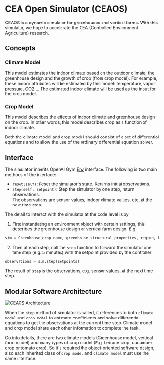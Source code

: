 # CEA Open Simulator (CEAOS)
CEAOS is a dynamic simulator for greenhouses and vertical farms. With this simulator, we hope to accelerate the CEA (Controlled Environment Agriculture) research.

## Concepts  
### Climate Model  
This model estimates the indoor climate based on the outdoor climate, the greenhouse design and the growth of crop (from crop model). For example, these indoor attributes will be estimated by this model: temperature, vapor pressure, CO2,... The estimated indoor climate will be used as the input for the crop model.  

### Crop Model  
This model describes the effects of indoor climate and greenhouse design on the crop. In other words, this model describes crop as a function of indoor climate.  

Both the climate model and crop model should consist of a set of differential equations and to allow the use of the ordinary differential equation solver.


## Interface  
The simulator inherits OpenAI Gym [Env](https://github.com/openai/gym/blob/master/gym/core.py) interface. The following is two main methods of the interface:  
 - `reset(self)`: Reset the simulator's state. Returns initial observations.
 - `step(self, setpoint)`: Step the simulator by one step, return observations.  
 The observations are sensor values, indoor climate values, etc, at the next time step.

The detail to interact with the simulator at the code level is by  
1. First instantiating an environment object with certain settings, this describes the greenhouse design or vertical farm design. E.g.
```python
sim = Greenhouse(crop_name, greenhouse_structural_properties, region, begin_time, end_time, time_step=5, ...)
```

2. Then at each step, call the `step` function to forward the simulator one time step (e.g. 5 minutes) with the setpoint provided by the controller
```python
observations = sim.step(setpoints)
```
The result of `step` is the observations, e.g. sensor values, at the next time step.

## Modular Software Architecture
![CEAOS Architecture](https://i.imgur.com/v1IcJXg.png)

When the `step` method of simulator is called, it references to both `climate model` and `crop model` to estimate coefficients and solve differential equations to get the observations at the current time step. Climate model and crop model share each other information to complete the task. 

Go into details, there are two climate models (Greenhouse model, vertical farm model) and many types of crop model (E.g. Lettuce crop, cucumber crop or tomato crop). So it's required the object-oriented software design, also each inherited class of `crop model` and `climate model` must use the same interface.